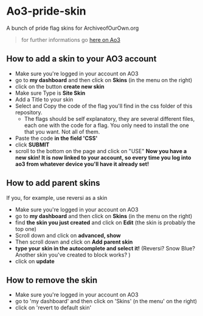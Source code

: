 # Ao3-pride-skin
A bunch of pride flag skins for ArchiveofOurOwn.org

> for further informations go [here on Ao3](https://archiveofourown.org/works/31689215/)

## How to add a skin to your AO3 account

* Make sure you're logged in your account on AO3
* go to **my dashboard** and then click on **Skins** (in the menu on the right)
* click on the button **create new skin**
* Make sure Type is **Site Skin**
* Add a Title to your skin
* Select and Copy the code of the flag you'll find in the css folder of this repository.
  * The flags should be self explanatory, they are several different files, each one with the code for a flag. You only need to install the one that you want. Not all of them.
* Paste the code **in the field 'CSS'**
* click **SUBMIT**
* scroll to the bottom on the page and click on "USE"
  **Now you have a new skin! It is now linked to your account, so every time you log into ao3 from whatever device you'll have it already set!**


## How to add parent skins

If you, for example, use reversi as a skin

* Make sure you're logged in your account on AO3
* go to **my dashboard** and then click on **Skins** (in the menu on the right)
* find **the skin you just created** and click on **Edit** (the skin is probably the top one)
* Scroll down and click on **advanced, show**
* Then scroll down and click on **Add parent skin**
* **type your skin in the autocomplete and select it!** (Reversi? Snow Blue? Another skin you've created to block works? )
* click on **update**



## How to remove the skin

* Make sure you're logged in your account on AO3
* go to 'my dashboard' and then click on 'Skins' (n the menu' on the right)
* click on 'revert to default skin'



